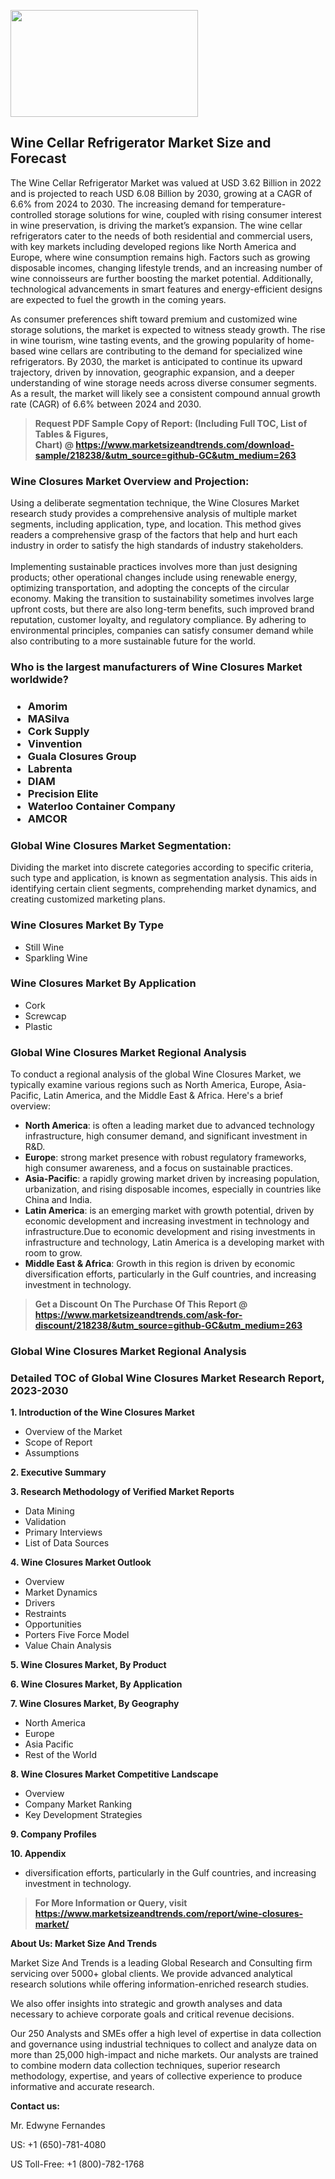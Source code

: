 <p><img class="alignnone size-medium wp-image-20088" src="https://ffe5etoiles.com/wp-content/uploads/2024/12/MST1-300x171.png" alt="" width="300" height="171" /></p><h2>Wine Cellar Refrigerator Market Size and Forecast</h2><p>The Wine Cellar Refrigerator Market was valued at USD 3.62 Billion in 2022 and is projected to reach USD 6.08 Billion by 2030, growing at a CAGR of 6.6% from 2024 to 2030. The increasing demand for temperature-controlled storage solutions for wine, coupled with rising consumer interest in wine preservation, is driving the market’s expansion. The wine cellar refrigerators cater to the needs of both residential and commercial users, with key markets including developed regions like North America and Europe, where wine consumption remains high. Factors such as growing disposable incomes, changing lifestyle trends, and an increasing number of wine connoisseurs are further boosting the market potential. Additionally, technological advancements in smart features and energy-efficient designs are expected to fuel the growth in the coming years.</p><p>As consumer preferences shift toward premium and customized wine storage solutions, the market is expected to witness steady growth. The rise in wine tourism, wine tasting events, and the growing popularity of home-based wine cellars are contributing to the demand for specialized wine refrigerators. By 2030, the market is anticipated to continue its upward trajectory, driven by innovation, geographic expansion, and a deeper understanding of wine storage needs across diverse consumer segments. As a result, the market will likely see a consistent compound annual growth rate (CAGR) of 6.6% between 2024 and 2030.</p></p><blockquote id="" class=""><strong>Request PDF Sample Copy of Report: (Including Full TOC, List of Tables &amp; Figures, Chart)&nbsp;@&nbsp;<strong><a href="https://www.marketsizeandtrends.com/download-sample/218238/&utm_source=github-GC&utm_medium=263" target="_blank">https://www.marketsizeandtrends.com/download-sample/218238/&utm_source=github-GC&utm_medium=263</a></strong></strong></blockquote><h3 id="" class="">Wine Closures Market&nbsp;Overview and Projection:</h3><p id="" class="">Using a deliberate segmentation technique, the Wine Closures Market research study provides a comprehensive analysis of multiple market segments, including application, type, and location. This method gives readers a comprehensive grasp of the factors that help and hurt each industry in order to satisfy the high standards of industry stakeholders. <br /> <br />Implementing sustainable practices involves more than just designing products; other operational changes include using renewable energy, optimizing transportation, and adopting the concepts of the circular economy. Making the transition to sustainability sometimes involves large upfront costs, but there are also long-term benefits, such improved brand reputation, customer loyalty, and regulatory compliance. By adhering to environmental principles, companies can satisfy consumer demand while also contributing to a more sustainable future for the world.</p><h3 id="" class="">Who is the largest manufacturers of&nbsp;Wine Closures Market worldwide?</h3><h3 class=""><p><ul><li>Amorim </li><li> MASilva </li><li> Cork Supply </li><li> Vinvention </li><li> Guala Closures Group </li><li> Labrenta </li><li> DIAM </li><li> Precision Elite </li><li> Waterloo Container Company </li><li> AMCOR</li></ul></p></h3><h3 id="" class="">Global&nbsp;Wine Closures Market Segmentation:</h3><p id="" class="">Dividing the market into discrete categories according to specific criteria, such type and application, is known as segmentation analysis. This aids in identifying certain client segments, comprehending market dynamics, and creating customized marketing plans.</p><h3 id="" class="">Wine Closures Market&nbsp;By Type</h3><p><p><ul><li>Still Wine</li><li> Sparkling Wine</p></li></ul></p></p><h3 id="" class="">Wine Closures Market&nbsp;By Application</h3><p class=""><p><ul><li>Cork</li><li> Screwcap</li><li> Plastic</li></ul></p></p><h3 id="" class="">Global Wine Closures Market Regional Analysis</h3><p id="" class="">To conduct a regional analysis of the global Wine Closures Market, we typically examine various regions such as North America, Europe, Asia-Pacific, Latin America, and the Middle East &amp; Africa. Here's a brief overview:</p><ul><li><strong>North America</strong>: is often a leading market due to advanced technology infrastructure, high consumer demand, and significant investment in R&amp;D.</li><li><strong>Europe</strong>: strong market presence with robust regulatory frameworks, high consumer awareness, and a focus on sustainable practices.</li><li><strong>Asia-Pacific</strong>: a rapidly growing market driven by increasing population, urbanization, and rising disposable incomes, especially in countries like China and India.</li><li><strong>Latin America</strong>: is an emerging market with growth potential, driven by economic development and increasing investment in technology and infrastructure.Due to economic development and rising investments in infrastructure and technology, Latin America is a developing market with room to grow.</li><li><strong>Middle East &amp; Africa</strong>: Growth in this region is driven by economic diversification efforts, particularly in the Gulf countries, and increasing investment in technology.</li></ul><blockquote id="" class=""><strong>Get a Discount On The Purchase Of This Report @ <strong><a href="https://www.marketsizeandtrends.com/ask-for-discount/218238/&utm_source=github-GC&utm_medium=263" target="_blank">https://www.marketsizeandtrends.com/ask-for-discount/218238/&utm_source=github-GC&utm_medium=263</a></strong></strong></blockquote><h3 id="" class="">Global Wine Closures Market Regional Analysis</h3><h3 id="" class="">Detailed TOC of Global Wine Closures Market Research Report, 2023-2030</h3><p id="" class=""><strong>1. Introduction of the Wine Closures Market</strong></p><ul><li>Overview of the Market</li><li>Scope of Report</li><li>Assumptions</li></ul><p id="" class=""><strong>2. Executive Summary</strong></p><p id="" class=""><strong>3. Research Methodology of Verified Market Reports</strong></p><ul><li>Data Mining</li><li>Validation</li><li>Primary Interviews</li><li>List of Data Sources</li></ul><p id="" class=""><strong>4. Wine Closures Market Outlook</strong></p><ul><li>Overview</li><li>Market Dynamics</li><li>Drivers</li><li>Restraints</li><li>Opportunities</li><li>Porters Five Force Model</li><li>Value Chain Analysis</li></ul><p id="" class=""><strong>5. Wine Closures Market, By Product</strong></p><p id="" class=""><strong>6. Wine Closures Market, By Application</strong></p><p id="" class=""><strong>7. Wine Closures Market, By Geography</strong></p><ul><li>North America</li><li>Europe</li><li>Asia Pacific</li><li>Rest of the World</li></ul><p id="" class=""><strong>8. Wine Closures Market Competitive Landscape</strong></p><ul><li>Overview</li><li>Company Market Ranking</li><li>Key Development Strategies</li></ul><p id="" class=""><strong>9. Company Profiles</strong></p><p id="" class=""><strong>10. Appendix</strong></p><ul><li>diversification efforts, particularly in the Gulf countries, and increasing investment in technology.</li></ul><blockquote id="" class=""><strong>For More Information or Query, visit <strong><strong><a href="https://www.marketsizeandtrends.com/report/wine-closures-market/" target="_blank">https://www.marketsizeandtrends.com/report/wine-closures-market/</a></strong></strong></strong></blockquote><p id="" class=""><strong>About Us: Market Size And Trends</strong></p><p id="" class="">Market Size And Trends is a leading Global Research and Consulting firm servicing over 5000+ global clients. We provide advanced analytical research solutions while offering information-enriched research studies.</p><p id="" class="">We also offer insights into strategic and growth analyses and data necessary to achieve corporate goals and critical revenue decisions.</p><p id="" class="">Our 250 Analysts and SMEs offer a high level of expertise in data collection and governance using industrial techniques to collect and analyze data on more than 25,000 high-impact and niche markets. Our analysts are trained to combine modern data collection techniques, superior research methodology, expertise, and years of collective experience to produce informative and accurate research.</p><p id="" class=""><strong>Contact us:</strong></p><p id="" class="">Mr. Edwyne Fernandes</p><p id="" class="">US: +1 (650)-781-4080</p><p id="" class="">US Toll-Free: +1 (800)-782-1768</p>
